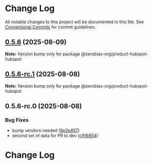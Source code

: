 # Change Log

All notable changes to this project will be documented in this file.
See [Conventional Commits](https://conventionalcommits.org) for commit guidelines.

## [0.5.6](https://github.com/zerobias-org/product/compare/@zerobias-org/product-hubspot-hubspot@0.5.6-rc.1...@zerobias-org/product-hubspot-hubspot@0.5.6) (2025-08-09)

**Note:** Version bump only for package @zerobias-org/product-hubspot-hubspot





## [0.5.6-rc.1](https://github.com/zerobias-org/product/compare/@zerobias-org/product-hubspot-hubspot@0.5.6-rc.0...@zerobias-org/product-hubspot-hubspot@0.5.6-rc.1) (2025-08-08)

**Note:** Version bump only for package @zerobias-org/product-hubspot-hubspot





## 0.5.6-rc.0 (2025-08-08)


### Bug Fixes

* bump vendors needed ([8e2e457](https://github.com/zerobias-org/product/commit/8e2e457e0b5d7141a05e8f2c178bc2854f2b7178))
* second set of data for PR to dev ([c916854](https://github.com/zerobias-org/product/commit/c916854bcf229b1c2042ffdea18472d66a061aaf))





# Change Log
